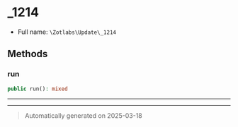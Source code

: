 
# _1214





* Full name: `\Zotlabs\Update\_1214`




## Methods


### run



```php
public run(): mixed
```












***


***
> Automatically generated on 2025-03-18
